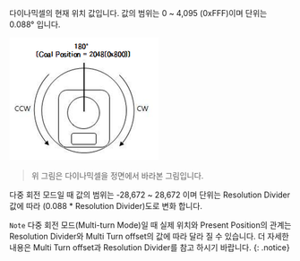 다이나믹셀의 현재 위치 값입니다. 값의 범위는 0 ~ 4,095 (0xFFF)이며 단위는 0.088&deg; 입니다.

![](/assets/images/dxl/mx/mx_position.png)

> 위 그림은 다이나믹셀을 정면에서 바라본 그림입니다.

다중 회전 모드일 때 값의 범위는 -28,672 ~ 28,672 이며 단위는 Resolution Divider 값에 따라 (0.088 * Resolution Divider)도로 변화 합니다.

`Note` 다중 회전 모드(Multi-turn Mode)일 때 실제 위치와 Present Position의 관계는 Resolution Divider와 Multi Turn offset의 값에 따라 달라 질 수 있습니다. 더 자세한 내용은 Multi Turn offset과 Resolution Divider를 참고 하시기 바랍니다.
{: .notice}
